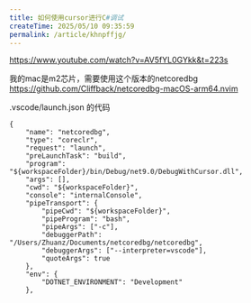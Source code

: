 ```yaml
---
title: 如何使用cursor进行C#调试
createTime: 2025/05/10 09:35:59
permalink: /article/khnpffjg/
---
```



https://www.youtube.com/watch?v=AV5fYL0GYkk&t=223s

我的mac是m2芯片，需要使用这个版本的netcoredbg
https://github.com/Cliffback/netcoredbg-macOS-arm64.nvim

.vscode/launch.json 的代码

```
{
    "name": "netcoredbg",
    "type": "coreclr",
    "request": "launch",
    "preLaunchTask": "build",
    "program": "${workspaceFolder}/bin/Debug/net9.0/DebugWithCursor.dll",
    "args": [],
    "cwd": "${workspaceFolder}",
    "console": "internalConsole",
    "pipeTransport": {
        "pipeCwd": "${workspaceFolder}",
        "pipeProgram": "bash",
        "pipeArgs": ["-c"],
        "debuggerPath": "/Users/Zhuanz/Documents/netcoredbg/netcoredbg",
        "debuggerArgs": ["--interpreter=vscode"],
        "quoteArgs": true
    },
    "env": {
        "DOTNET_ENVIRONMENT": "Development"
    },

```